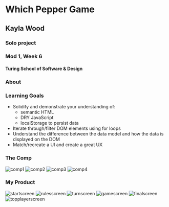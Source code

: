 # Which Pepper Game
## Kayla Wood
### Solo project 
### Mod 1, Week 6
#### Turing School of Software & Design

### About


### Learning Goals
* Solidify and demonstrate your understanding of:
  * semantic HTML
  * DRY JavaScript
  * localStorage to persist data
* Iterate through/filter DOM elements using for loops
* Understand the difference between the data model and how the data is displayed on the DOM
* Match/recreate a UI and create a great UX

### The Comp
![comp1](https://i.imgur.com/gk33sDW.jpg)
![comp2](https://i.imgur.com/QqCSh5q.jpg)
![comp3](https://i.imgur.com/pEAN53o.jpg)
![comp4](https://i.imgur.com/3zNj98n.jpg)


### My Product
![startscreen](https://i.imgur.com/pUKNiHb.png)
![rulesscreen](https://i.imgur.com/0Q08hjC.png)
![turnscreen](https://i.imgur.com/1AehGlD.png)
![gamescreen](https://i.imgur.com/jFcmseo.png)
![finalscreen](https://i.imgur.com/xIAUiYn.png)
![topplayerscreen](https://i.imgur.com/ESnDaoP.png)
